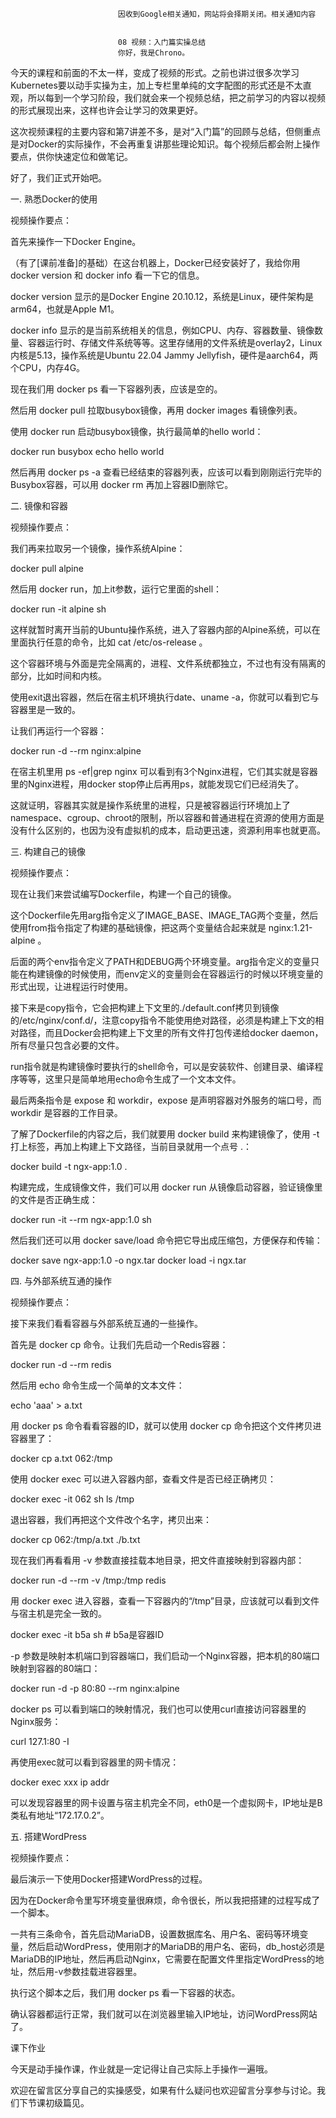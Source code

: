 
                            
                            因收到Google相关通知，网站将会择期关闭。相关通知内容
                            
                            
                            08 视频：入门篇实操总结
                            你好，我是Chrono。

今天的课程和前面的不太一样，变成了视频的形式。之前也讲过很多次学习Kubernetes要以动手实操为主，加上专栏里单纯的文字配图的形式还是不太直观，所以每到一个学习阶段，我们就会来一个视频总结，把之前学习的内容以视频的形式展现出来，这样也许会让学习的效果更好。

这次视频课程的主要内容和第7讲差不多，是对“入门篇”的回顾与总结，但侧重点是对Docker的实际操作，不会再重复讲那些理论知识。每个视频后都会附上操作要点，供你快速定位和做笔记。

好了，我们正式开始吧。



一. 熟悉Docker的使用

视频操作要点：

首先来操作一下Docker Engine。

（有了[课前准备]的基础）在这台机器上，Docker已经安装好了，我给你用 docker version 和 docker info 看一下它的信息。

docker version 显示的是Docker Engine 20.10.12，系统是Linux，硬件架构是arm64，也就是Apple M1。

docker info 显示的是当前系统相关的信息，例如CPU、内存、容器数量、镜像数量、容器运行时、存储文件系统等等。这里存储用的文件系统是overlay2，Linux内核是5.13，操作系统是Ubuntu 22.04 Jammy Jellyfish，硬件是aarch64，两个CPU，内存4G。

现在我们用 docker ps 看一下容器列表，应该是空的。

然后用 docker pull 拉取busybox镜像，再用 docker images 看镜像列表。

使用 docker run 启动busybox镜像，执行最简单的hello world：

docker run busybox echo hello world


然后再用 docker ps -a 查看已经结束的容器列表，应该可以看到刚刚运行完毕的Busybox容器，可以用 docker rm 再加上容器ID删除它。

二. 镜像和容器

视频操作要点：

我们再来拉取另一个镜像，操作系统Alpine：

docker pull alpine


然后用 docker run，加上it参数，运行它里面的shell：

docker run -it alpine sh


这样就暂时离开当前的Ubuntu操作系统，进入了容器内部的Alpine系统，可以在里面执行任意的命令，比如 cat /etc/os-release 。

这个容器环境与外面是完全隔离的，进程、文件系统都独立，不过也有没有隔离的部分，比如时间和内核。

使用exit退出容器，然后在宿主机环境执行date、uname -a，你就可以看到它与容器里是一致的。

让我们再运行一个容器：

docker run -d --rm nginx:alpine


在宿主机里用 ps -ef|grep nginx 可以看到有3个Nginx进程，它们其实就是容器里的Nginx进程，用docker stop停止后再用ps，就能发现它们已经消失了。

这就证明，容器其实就是操作系统里的进程，只是被容器运行环境加上了namespace、cgroup、chroot的限制，所以容器和普通进程在资源的使用方面是没有什么区别的，也因为没有虚拟机的成本，启动更迅速，资源利用率也就更高。

三. 构建自己的镜像

视频操作要点：

现在让我们来尝试编写Dockerfile，构建一个自己的镜像。

这个Dockerfile先用arg指令定义了IMAGE_BASE、IMAGE_TAG两个变量，然后使用from指令指定了构建的基础镜像，把这两个变量结合起来就是 nginx:1.21-alpine 。

后面的两个env指令定义了PATH和DEBUG两个环境变量。arg指令定义的变量只能在构建镜像的时候使用，而env定义的变量则会在容器运行的时候以环境变量的形式出现，让进程运行时使用。

接下来是copy指令，它会把构建上下文里的./default.conf拷贝到镜像的/etc/nginx/conf.d/，注意copy指令不能使用绝对路径，必须是构建上下文的相对路径，而且Docker会把构建上下文里的所有文件打包传递给docker daemon，所有尽量只包含必要的文件。

run指令就是构建镜像时要执行的shell命令，可以是安装软件、创建目录、编译程序等等，这里只是简单地用echo命令生成了一个文本文件。

最后两条指令是 expose 和 workdir，expose 是声明容器对外服务的端口号，而 workdir 是容器的工作目录。

了解了Dockerfile的内容之后，我们就要用 docker build 来构建镜像了，使用 -t 打上标签，再加上构建上下文路径，当前目录就用一个点号 .：

docker build -t ngx-app:1.0 .


构建完成，生成镜像文件，我们可以用 docker run 从镜像启动容器，验证镜像里的文件是否正确生成：

docker run -it --rm ngx-app:1.0 sh


然后我们还可以用 docker save/load 命令把它导出成压缩包，方便保存和传输：

docker save ngx-app:1.0 -o ngx.tar
docker load -i ngx.tar


四. 与外部系统互通的操作

视频操作要点：

接下来我们看看容器与外部系统互通的一些操作。

首先是 docker cp 命令。让我们先启动一个Redis容器：

docker run -d --rm redis


然后用 echo 命令生成一个简单的文本文件：

echo 'aaa' > a.txt


用 docker ps 命令看看容器的ID，就可以使用 docker cp 命令把这个文件拷贝进容器里了：

docker cp a.txt 062:/tmp


使用 docker exec 可以进入容器内部，查看文件是否已经正确拷贝：

docker exec -it 062 sh
ls /tmp


退出容器，我们再把这个文件改个名字，拷贝出来：

docker cp 062:/tmp/a.txt ./b.txt


现在我们再看看用 -v 参数直接挂载本地目录，把文件直接映射到容器内部：

docker run -d --rm -v /tmp:/tmp redis


用 docker exec 进入容器，查看一下容器内的“/tmp”目录，应该就可以看到文件与宿主机是完全一致的。

docker exec -it b5a sh    # b5a是容器ID


-p 参数是映射本机端口到容器端口，我们启动一个Nginx容器，把本机的80端口映射到容器的80端口：

docker run -d -p 80:80 --rm nginx:alpine


docker ps 可以看到端口的映射情况，我们也可以使用curl直接访问容器里的Nginx服务：

curl 127.1:80   -I


再使用exec就可以看到容器里的网卡情况：

docker exec xxx ip addr


可以发现容器里的网卡设置与宿主机完全不同，eth0是一个虚拟网卡，IP地址是B类私有地址“172.17.0.2”。

五. 搭建WordPress

视频操作要点：

最后演示一下使用Docker搭建WordPress的过程。

因为在Docker命令里写环境变量很麻烦，命令很长，所以我把搭建的过程写成了一个脚本。

一共有三条命令，首先启动MariaDB，设置数据库名、用户名、密码等环境变量，然后启动WordPress，使用刚才的MariaDB的用户名、密码，db_host必须是MariaDB的IP地址，然后再启动Nginx，它需要在配置文件里指定WordPress的地址，然后用-v参数挂载进容器里。

执行这个脚本之后，我们用 docker ps 看一下容器的状态。

确认容器都运行正常，我们就可以在浏览器里输入IP地址，访问WordPress网站了。

课下作业

今天是动手操作课，作业就是一定记得让自己实际上手操作一遍哦。

欢迎在留言区分享自己的实操感受，如果有什么疑问也欢迎留言分享参与讨论。我们下节课初级篇见。

                        
                        
                            
